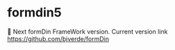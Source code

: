 # formdin5
:elephant: Next formDin FrameWork version. Current version link https://github.com/bjverde/formDin
